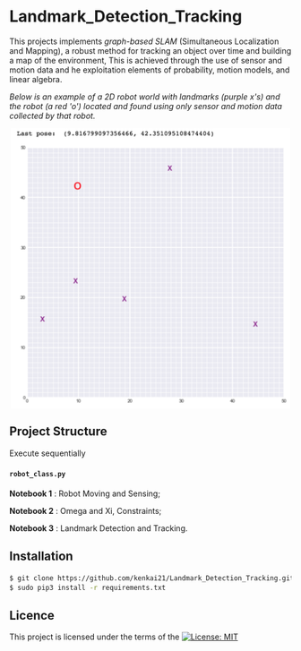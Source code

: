 # Landmark_Detection_Tracking

This projects implements *graph-based SLAM* (Simultaneous Localization and Mapping), a robust method for tracking an object over time and building a map of the environment, This is achieved through the use of sensor and motion data and he exploitation elements of probability, motion models, and linear algebra.

*Below is an example of a 2D robot world with landmarks (purple x's) and the robot (a red 'o') located and found using only sensor and motion data collected by that robot.*

<p align="center">
	<img src="images/robot_world.png" align="middle" alt="drawing" width="500px">
</p>

## Project Structure
Execute sequentially

#### `robot_class.py`
__Notebook 1__ : Robot Moving and Sensing;

__Notebook 2__ : Omega and Xi, Constraints;

__Notebook 3__ : Landmark Detection and Tracking.

## Installation
```sh
$ git clone https://github.com/kenkai21/Landmark_Detection_Tracking.git
$ sudo pip3 install -r requirements.txt
```
## Licence
This project is licensed under the terms of the [![License: MIT](https://img.shields.io/badge/License-MIT-yellow.svg)](https://opensource.org/licenses/MIT)
